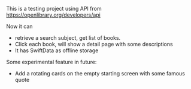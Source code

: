 This is a testing project using API from https://openlibrary.org/developers/api

Now it can 
- retrieve a search subject, get list of books.
- Click each book, will show a detail page with some descriptions
- It has SwiftData as offline storage

Some experimental feature in future:
- Add a rotating cards on the empty starting screen with some famous quote


